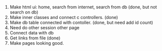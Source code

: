 1. Make html ui: home, search from internet, search from db (done, but not search on db)
2. Make inner classes and connect c controllers. (done)
3. Make db table connected with contoller. (done, but need add id count)
4. Need do other session other page
5. Connect data with db
6. Get links from file (done)
7. Make pages looking good.